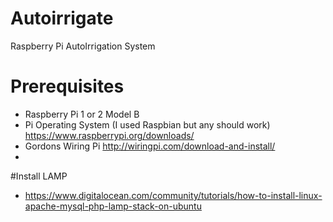 # Autoirrigate
Raspberry Pi AutoIrrigation System

# Prerequisites
* Raspberry Pi 1 or 2 Model B
* Pi Operating System (I used Raspbian but any should work) https://www.raspberrypi.org/downloads/
* Gordons Wiring Pi http://wiringpi.com/download-and-install/
*

#Install LAMP

* https://www.digitalocean.com/community/tutorials/how-to-install-linux-apache-mysql-php-lamp-stack-on-ubuntu


